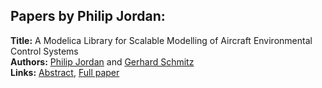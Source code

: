 <h2>Papers by Philip Jordan:</h2>
<p>
<b>Title:</b> A Modelica Library for Scalable Modelling of Aircraft Environmental Control Systems<br />
<b>Authors:</b> <a href="../authors/author_152.html">Philip Jordan</a> and <a href="../authors/author_276.html">Gerhard Schmitz</a><br />
<b>Links:</b> <a href="../abstracts/abstract_64.pdf">Abstract</a>, <a href="../submissions/ECP14096599_JordanSchmitz.pdf">Full paper</a>
</p>